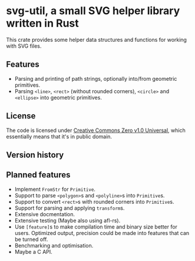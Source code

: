 svg-util, a small SVG helper library written in Rust
====================================================

This crate provides some helper data structures and functions for working with SVG files.

Features
--------
 - Parsing and printing of path strings, optionally into/from geometric primitives.
 - Parsing `<line>`, `<rect>` (without rounded corners), `<circle>` and `<ellipse>` into geometric primitives.

License
-------
The code is licensed under [Creative Commons Zero v1.0 Universal](http://creativecommons.org/publicdomain/zero/1.0/legalcode), which essentially means that it's in public domain.

Version history
---------------

Planned features
----------------

 - Implement `FromStr` for `Primitive`.
 - Support to parse `<polygon>`s and `<polyline>`s into `Primitive`s.
 - Support to convert `<rect>`s with rounded corners into `Primitive`s.
 - Support for parsing and applying `transform`s.
 - Extensive docmentation.
 - Extensive testing (Maybe also using afl-rs).
 - Use `[feature]`s to make compilation time and binary size better for users. Optimized output, precision could be made into features that can be turned off.
 - Benchmarking and optimisation.
 - Maybe a C API.

